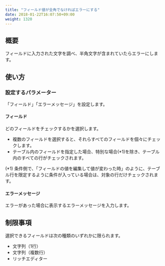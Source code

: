 ```yaml
---
title: "フィールド値が全角でなければエラーにする"
date: 2018-01-22T16:07:50+09:00
weight: 1320
---
```


## 概要

フィールドに入力された文字を調べ、半角文字が含まれていたらエラーにします。

## 使い方

### 設定するパラメーター

「フィールド」「エラーメッセージ」を設定します。

#### フィールド

どのフィールドをチェックするかを選択します。

- 複数のフィールドを選択すると、それらすべてのフィールドを個々にチェックします。
- テーブル内のフィールドを指定した場合、特別な場合(*1)を除き、テーブル内のすべての行がチェックされます。

(*1) 条件側で、「フィールドの値を編集して値が変わった時」のように、テーブル行を限定するように条件が入っている場合は、対象の行だけチェックされます。

#### エラーメッセージ

エラーがあった場合に表示するエラーメッセージを入力します。

## 制限事項

選択できるフィールドは次の種類のいずれかに限られます。

- 文字列（1行）
- 文字列（複数行）
- リッチエディター
